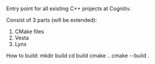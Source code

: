 Entry point for all existing C++ projects at Cognitiv.

Consist of 3 parts (will be extended):
1) CMake files
2) Vesta
3) Lynx

How to build:
mkdir build
cd build
cmake ..
cmake --build .

